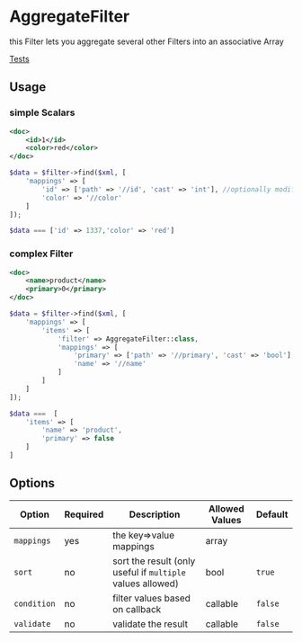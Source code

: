 # AggregateFilter

this Filter lets you aggregate several other Filters into an associative Array

[Tests](./../../tests/spec/Filter/AggregateFilterSpec.php)

## Usage

### simple Scalars

```xml
<doc>
    <id>1</id>
    <color>red</color>
</doc>
```

```php
$data = $filter->find($xml, [
    'mappings' => [
        'id' => ['path' => '//id', 'cast' => 'int'], //optionally modify the underlying ScalarFilter
        'color' => '//color'
    ]
]);

$data === ['id' => 1337,'color' => 'red']
```

### complex Filter

```xml
<doc>
    <name>product</name>
    <primary>0</primary>
</doc>
```

```php
$data = $filter->find($xml, [
    'mappings' => [
        'items' => [
            'filter' => AggregateFilter::class,
            'mappings' => [
                'primary' => ['path' => '//primary', 'cast' => 'bool'],
                'name' => '//name'
            ]
        ]
    ]
]);

$data ===  [
    'items' => [
        'name' => 'product',
        'primary' => false
    ]
]
```

## Options

| Option | Required | Description | Allowed Values | Default |
|--------|----------|-------------|----------------|---------|
| `mappings` | yes | the key=>value mappings | array | |
| `sort` | no | sort the result (only useful if `multiple` values allowed) | bool | `true` |
| `condition` | no | filter values based on callback | callable | `false` |
| `validate` | no | validate the result | callable | `false` |
